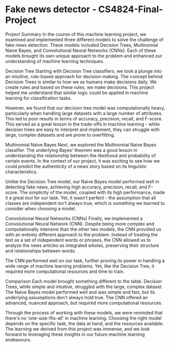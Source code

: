 # Fake news detector - CS4824-Final-Project
Project Summary
In the course of this machine learning project, we examined and implemented three different models to solve the challenge of fake news detection. These models included Decision Trees, Multinomial Naive Bayes, and Convolutional Neural Networks (CNNs). Each of these models brought its own unique approach to the problem and enhanced our understanding of machine learning techniques.

Decision Tree
Starting with Decision Tree classifiers, we took a plunge into an intuitive, rule-based approach for decision-making. The concept behind Decision Trees is similar to how we as humans make decisions daily. We create rules and based on these rules, we make decisions. This project helped me understand that similar logic could be applied in machine learning for classification tasks.

However, we found that our decision tree model was computationally heavy, particularly when handling large datasets with a large number of attributes. This led to poor results in terms of accuracy, precision, recall, and F-score. This served as a great lesson in the trade-offs in machine learning - while decision trees are easy to interpret and implement, they can struggle with large, complex datasets and are prone to overfitting.

Multinomial Naive Bayes
Next, we explored the Multinomial Naive Bayes classifier. The underlying Bayes' theorem was a good lesson in understanding the relationship between the likelihood and probability of certain events. In the context of our project, it was exciting to see how we could predict the authenticity of a news story based on its linguistic characteristics.

Unlike the Decision Tree model, our Naive Bayes model performed well in detecting fake news, achieving high accuracy, precision, recall, and F-score. The simplicity of the model, coupled with its high performance, made it a great tool for our task. Yet, it wasn't perfect - the assumption that all classes are independent isn't always true, which is something we learned to consider when choosing a model.

Convolutional Neural Networks (CNNs)
Finally, we implemented a Convolutional Neural Network (CNN). Despite being more complex and computationally intensive than the other two models, the CNN provided us with an entirely different approach to the problem. Instead of treating the text as a set of independent words or phrases, the CNN allowed us to analyze the news articles as integrated wholes, preserving their structure and relationships between words.

The CNN performed well on our task, further proving its power in handling a wide range of machine learning problems. Yet, like the Decision Tree, it required more computational resources and time to train.

Comparison
Each model brought something different to the table. Decision Trees, while simple and intuitive, struggled with the large, complex dataset. The Naive Bayes model performed well and was simple and fast, but its underlying assumptions don't always hold true. The CNN offered an advanced, nuanced approach, but required more computational resources.

Through the process of working with these models, we were reminded that there's no 'one-size-fits-all' in machine learning. Choosing the right model depends on the specific task, the data at hand, and the resources available. The learning we derived from this project was immense, and we look forward to leveraging these insights in our future machine learning endeavours.
